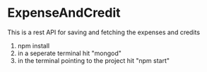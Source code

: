 # ExpenseAndCredit
This is a rest API for saving and fetching the expenses and credits

1. npm install
2. in a seperate terminal hit "mongod"
3. in the terminal pointing to the project hit "npm start"
